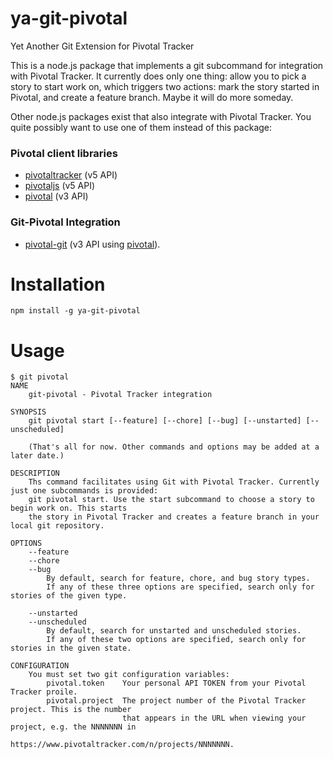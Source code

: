 ya-git-pivotal
==============

Yet Another Git Extension for Pivotal Tracker

This is a node.js package that implements a git subcommand for integration with Pivotal Tracker.
It currently does only one thing: allow you to pick a story to start work on, which triggers two actions:
mark the story started in Pivotal, and create a feature branch. Maybe it will do more someday.

Other node.js packages exist that also integrate with Pivotal Tracker. You quite possibly
want to use one of them instead of this package:

### Pivotal client libraries

* [pivotaltracker][]  (v5 API)
* [pivotaljs][] (v5 API)
* [pivotal][] (v3 API)

### Git-Pivotal Integration

* [pivotal-git][] (v3 API using [pivotal][]).

# Installation

```
npm install -g ya-git-pivotal
```

# Usage

```
$ git pivotal
NAME
	git-pivotal - Pivotal Tracker integration

SYNOPSIS
	git pivotal start [--feature] [--chore] [--bug] [--unstarted] [--unscheduled]

	(That's all for now. Other commands and options may be added at a later date.)

DESCRIPTION
	Ths command facilitates using Git with Pivotal Tracker. Currently just one subcommands is provided:
	git pivotal start. Use the start subcommand to choose a story to begin work on. This starts
	the story in Pivotal Tracker and creates a feature branch in your local git repository.

OPTIONS
	--feature
	--chore
	--bug
	    By default, search for feature, chore, and bug story types.
	    If any of these three options are specified, search only for stories of the given type.

	--unstarted
	--unscheduled
	    By default, search for unstarted and unscheduled stories.
	    If any of these two options are specified, search only for stories in the given state.

CONFIGURATION
	You must set two git configuration variables:
	    pivotal.token    Your personal API TOKEN from your Pivotal Tracker proile.
	    pivotal.project  The project number of the Pivotal Tracker project. This is the number
	                     that appears in the URL when viewing your project, e.g. the NNNNNNN in
	                     https://www.pivotaltracker.com/n/projects/NNNNNNN.
```

[pivotaltracker]: https://www.npmjs.org/package/pivotaltracker
[pivotaljs]: https://www.npmjs.org/package/pivotaljs
[pivotal]: https://www.npmjs.org/package/pivotal
[pivotal-git]: https://www.npmjs.org/package/pivotal-git

